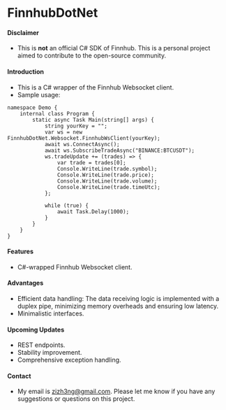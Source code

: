 # FinnhubDotNet

#### Disclaimer
- This is <b>not</b> an official C# SDK of Finnhub. This is a personal project aimed to contribute to the open-source community.

#### Introduction
- This is a C# wrapper of the Finnhub Websocket client.
- Sample usage:
```
﻿namespace Demo {
    internal class Program {
        static async Task Main(string[] args) {
            string yourKey = "";
            var ws = new FinnhubDotNet.Websocket.FinnhubWsClient(yourKey);
            await ws.ConnectAsync();
            await ws.SubscribeTradeAsync("BINANCE:BTCUSDT");
            ws.tradeUpdate += (trades) => {
                var trade = trades[0];
                Console.WriteLine(trade.symbol);
                Console.WriteLine(trade.price);
                Console.WriteLine(trade.volume);
                Console.WriteLine(trade.timeUtc);
            };

            while (true) {
                await Task.Delay(1000);
            }
        }
    }
}
```

#### Features
- C#-wrapped Finnhub Websocket client.

#### Advantages
- Efficient data handling: The data receiving logic is implemented with a duplex pipe, minimizing memory overheads and ensuring low latency.
- Minimalistic interfaces.

#### Upcoming Updates
- REST endpoints.
- Stability improvement.
- Comprehensive exception handling.

#### Contact
- My email is zizh3ng@gmail.com. Please let me know if you have any suggestions or questions on this project.
